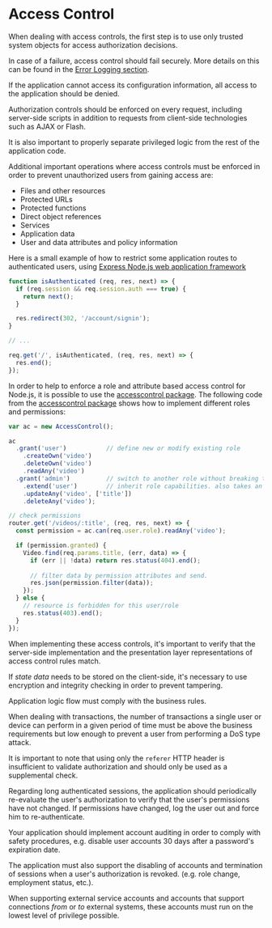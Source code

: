 Access Control
==============

When dealing with access controls, the first step is to use only trusted system
objects for access authorization decisions.


In case of a failure, access control should fail securely. 
More details on this can be found in the [Error Logging section][1].

If the application cannot access its configuration information, all access to
the application should be denied.

Authorization controls should be enforced on every request, including
server-side scripts in addition to requests from client-side technologies such
as AJAX or Flash.

It is also important to properly separate privileged logic from the rest of the
application code.

Additional important operations where access controls must be enforced in order
to prevent unauthorized users from gaining access are:

* Files and other resources
* Protected URLs
* Protected functions
* Direct object references
* Services
* Application data
* User and data attributes and policy information

Here is a small example of how to restrict some application routes to
authenticated users, using [Express Node.js web application framework][3]

```javascript
function isAuthenticated (req, res, next) => {
  if (req.session && req.session.auth === true) {
    return next();
  }

  res.redirect(302, '/account/signin');
}

// ...

req.get('/', isAuthenticated, (req, res, next) => {
  res.end();
});

```

In order to help to enforce a role and attribute based access control for
Node.js, it is possible to use the [accesscontrol package][2]. The following
code from the [accesscontrol package][2] shows how to implement different roles
and permissions:

```javascript
var ac = new AccessControl();

ac
  .grant('user')           // define new or modify existing role
    .createOwn('video')
    .deleteOwn('video')
    .readAny('video')
  .grant('admin')          // switch to another role without breaking the chain
    .extend('user')        // inherit role capabilities. also takes an array
    .updateAny('video', ['title'])  
    .deleteAny('video');

// check permissions  
router.get('/videos/:title', (req, res, next) => {
  const permission = ac.can(req.user.role).readAny('video');

  if (permission.granted) {
    Video.find(req.params.title, (err, data) => {
      if (err || !data) return res.status(404).end();
      
      // filter data by permission attributes and send. 
      res.json(permission.filter(data));
    });
  } else {
    // resource is forbidden for this user/role 
    res.status(403).end();
  }
});
```

When implementing these access controls, it's important to verify that the
server-side implementation and the presentation layer representations of access
control rules match.

If _state data_ needs to be stored on the client-side, it's necessary to use
encryption and integrity checking in order to prevent tampering.

Application logic flow must comply with the business rules.

When dealing with transactions, the number of transactions a single user or
device can perform in a given period of time must be above the business
requirements but low enough to prevent a user from performing a DoS type attack.

It is important to note that using only the `referer` HTTP header is
insufficient to validate authorization and should only be used as a supplemental
check.

Regarding long authenticated sessions, the application should periodically
re-evaluate the user's authorization to verify that the user's permissions have
not changed. If permissions have changed, log the user out and force him to
re-authenticate.

Your application should implement account auditing in order to comply with
safety procedures, e.g. disable user accounts 30 days after a password's
expiration date.

The application must also support the disabling of accounts and termination of
sessions when a user's authorization is revoked. (e.g. role change, employment
status, etc.).

When supporting external service accounts and accounts that support connections
_from_ or _to_ external systems, these accounts must run on the lowest level of
privilege possible.

[1]: /error-handling-logging/error-handling.md
[2]: https://www.npmjs.com/package/accesscontrol
[3]: https://expressjs.com/
